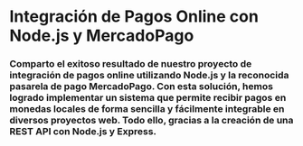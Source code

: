 <h1>Integración de Pagos Online con Node.js y MercadoPago</h1>

<h3>Comparto el exitoso resultado de nuestro proyecto de integración de pagos online utilizando Node.js y la reconocida pasarela de pago MercadoPago. Con esta solución, hemos logrado implementar un sistema que permite recibir pagos en monedas locales de forma sencilla y fácilmente integrable en diversos proyectos web. Todo ello, gracias a la creación de una REST API con Node.js y Express.</h3>
